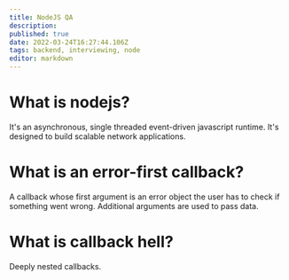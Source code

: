 ```yaml
---
title: NodeJS QA
description: 
published: true
date: 2022-03-24T16:27:44.106Z
tags: backend, interviewing, node
editor: markdown
---
```


# What is nodejs?
It's an asynchronous, single threaded event-driven javascript runtime. It's designed to build scalable network applications. 

# What is an error-first callback?
A callback whose first argument is an error object the user has to check if something went wrong. Additional arguments are used to pass data.

# What is callback hell?
Deeply nested callbacks. 
